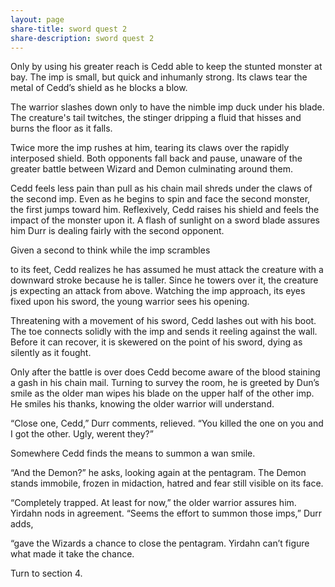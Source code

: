 ```yaml
---
layout: page
share-title: sword quest 2
share-description: sword quest 2
---
```

Only by using his greater reach is Cedd able to keep the stunted monster at bay. The imp is small, but quick and inhumanly strong. Its claws tear the metal of Cedd’s shield as he blocks a blow. 

The warrior slashes down only to have the nimble imp duck under his blade. The creature's tail twitches, the stinger dripping a fluid that hisses and burns the floor as it falls. 

Twice more the imp rushes at him, tearing its claws over the rapidly interposed shield. Both opponents fall back and pause, unaware of the greater battle between Wizard and Demon culminating around them. 

Cedd feels less pain than pull as his chain mail shreds under the claws of the second imp. Even as he begins to spin and face the second monster, the first jumps toward him. Reflexively, Cedd raises his shield and feels the impact of the monster upon it. A flash of sunlight on a sword blade assures him Durr is dealing fairly with the second opponent. 

Given a second to think while the imp scrambles 

to its feet, Cedd realizes he has assumed he must attack the creature with a downward stroke because he is taller. Since he towers over it, the creature js expecting an attack from above. Watching the imp approach, its eyes fixed upon his sword, the young warrior sees his opening. 

Threatening with a movement of his sword, Cedd lashes out with his boot. The toe connects solidly with the imp and sends it reeling against the wall. Before it can recover, it is skewered on the point of his sword, dying as silently as it fought. 

Only after the battle is over does Cedd become aware of the blood staining a gash in his chain mail. Turning to survey the room, he is greeted by Dun’s smile as the older man wipes his blade on the upper half of the other imp. He smiles his thanks, knowing the older warrior will understand. 

“Close one, Cedd,” Durr comments, relieved. “You killed the one on you and I got the other. Ugly, werent they?” 

Somewhere Cedd finds the means to summon a wan smile. 

“And the Demon?” he asks, looking again at the pentagram. The Demon stands immobile, frozen in midaction, hatred and fear still visible on its face. 

“Completely trapped. At least for now,” the older warrior assures him. Yirdahn nods in agreement. “Seems the effort to summon those imps,” Durr adds, 

“gave the Wizards a chance to close the pentagram. Yirdahn can’t figure what made it take the chance. 

Turn to section 4.